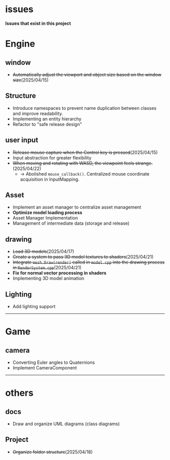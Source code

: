 # issues
**Issues that exist in this project**

# **Engine**

## **window**
* ~~Automatically adjust the viewport and object size based on the window size~~(2025/04/15)

## **Structure**
* Introduce namespaces to prevent name duplication between classes and improve readability.
* Implementing an entity hierarchy
* Refactor to "safe release design"

## **user input**
* ~~Release mouse capture when the Control key is pressed~~(2025/04/15)
* Input abstraction for greater flexibility
* ~~When moving and rotating with WASD, the viewpoint feels strange.~~(2025/04/22)
    * -> Abolished `mouse_callback()`. Centralized mouse coordinate acquisition in InputMapping.

## **Asset**
* Implement an asset manager to centralize asset management
* **Optimize model loading process**
* Asset Manager Implementation
* Management of intermediate data (storage and release)


## **drawing**
* ~~Load 3D models~~(2025/04/17)
* ~~Create a system to pass 3D model textures to shaders~~(2025/04/21)
* ~~Integrate `mesh.Draw(render)` called in `model.cpp` into the drawing process in `RenderSystem.cpp`~~(2025/04/21)
* **Fix for normal vector processing in shaders**
* Implementing 3D model animation


## **Lighting**
* Add lighting support

---

# **Game**

## **camera**
* Converting Euler angles to Quaternions
* Implement CameraComponent

---

# **others**

## **docs**
* Draw and organize UML diagrams (class diagrams)

## **Project**
* ~~Organize folder structure~~(2025/04/18)
